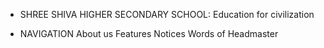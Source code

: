 - SHREE SHIVA HIGHER SECONDARY SCHOOL: Education for civilization

* NAVIGATION
  About us
  Features
  Notices
  Words of Headmaster
